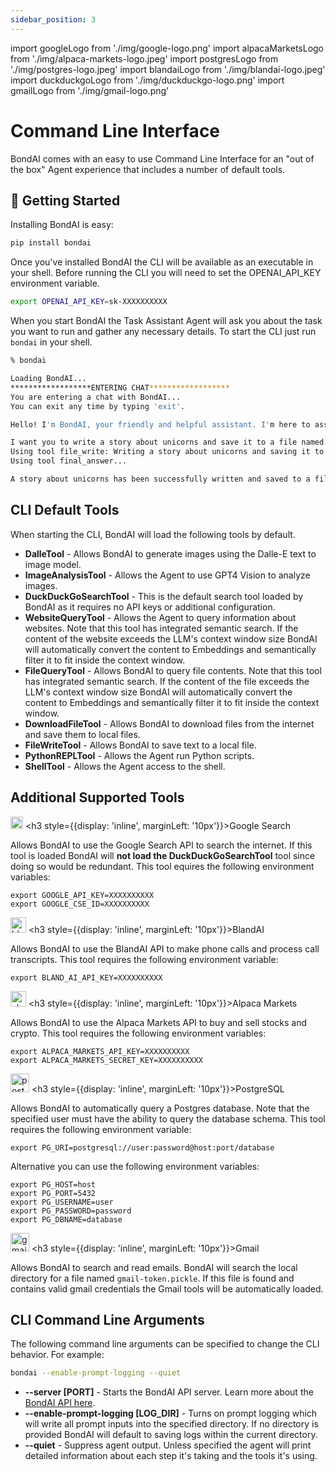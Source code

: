 ```yaml
---
sidebar_position: 3
---
```


import googleLogo from './img/google-logo.png'
import alpacaMarketsLogo from './img/alpaca-markets-logo.jpeg'
import postgresLogo from './img/postgres-logo.jpeg'
import blandaiLogo from './img/blandai-logo.jpeg'
import duckduckgoLogo from './img/duckduckgo-logo.png'
import gmailLogo from './img/gmail-logo.png'

# Command Line Interface

BondAI comes with an easy to use Command Line Interface for an "out of the box" Agent experience that includes a number of default tools.

## 🚀 Getting Started

Installing BondAI is easy:

```bash
pip install bondai
```

Once you've installed BondAI the CLI will be available as an executable in your shell. Before running the CLI you will need to set the OPENAI_API_KEY environment variable.

```bash
export OPENAI_API_KEY=sk-XXXXXXXXXX
```

When you start BondAI the Task Assistant Agent will ask you about the task you want to run and gather any necessary details. To start the CLI just run `bondai` in your shell.

```bash wordWrap=true
% bondai

Loading BondAI...
******************ENTERING CHAT******************
You are entering a chat with BondAI...
You can exit any time by typing 'exit'.

Hello! I'm BondAI, your friendly and helpful assistant. I'm here to assist you with any tasks or questions you might have. How can I assist you today?

I want you to write a story about unicorns and save it to a file named unicorns.md.
Using tool file_write: Writing a story about unicorns and saving it to a file named unicorns.md
Using tool final_answer...

A story about unicorns has been successfully written and saved to a file named unicorns.md. The story is set in an enchanted forest and describes the magical and majestic nature of unicorns, their daily routines, and their harmonious relationship with other creatures in the forest.
```

## CLI Default Tools

When starting the CLI, BondAI will load the following tools by default.

- **DalleTool** - Allows BondAI to generate images using the Dalle-E text to image model.
- **ImageAnalysisTool** - Allows the Agent to use GPT4 Vision to analyze images.
- **DuckDuckGoSearchTool** - This is the default search tool loaded by BondAI as it requires no API keys or additional configuration.
- **WebsiteQueryTool** - Allows the Agent to query information about websites. Note that this tool has integrated semantic search. If the content of the website exceeds the LLM's context window size BondAI will automatically convert the content to Embeddings and semantically filter it to fit inside the context window.
- **FileQueryTool** - Allows BondAI to query file contents. Note that this tool has integrated semantic search. If the content of the file exceeds the LLM's context window size BondAI will automatically convert the content to Embeddings and semantically filter it to fit inside the context window.
- **DownloadFileTool** - Allows BondAI to download files from the internet and save them to local files.
- **FileWriteTool** - Allows BondAI to save text to a local file.
- **PythonREPLTool** - Allows the Agent run Python scripts.
- **ShellTool** - Allows the Agent access to the shell.


## Additional Supported Tools

<img src={googleLogo} alt="google logo" width="20"/> <h3 style={{display: 'inline', marginLeft: '10px'}}>Google Search</h3>

Allows BondAI to use the Google Search API to search the internet. If this tool is loaded BondAI will **not load the DuckDuckGoSearchTool** tool since doing so would be redundant. This tool equires the following environment variables:
```
export GOOGLE_API_KEY=XXXXXXXXXX
export GOOGLE_CSE_ID=XXXXXXXXXX
```


<img src={blandaiLogo} alt="blandai logo" width="25"/> <h3 style={{display: 'inline', marginLeft: '10px'}}>BlandAI</h3>

Allows BondAI to use the BlandAI API to make phone calls and process call transcripts. This tool requires the following environment variable:
```
export BLAND_AI_API_KEY=XXXXXXXXXX
```


<img src={alpacaMarketsLogo} alt="alpaca markets logo" width="25"/> <h3 style={{display: 'inline', marginLeft: '10px'}}>Alpaca Markets</h3>

Allows BondAI to use the Alpaca Markets API to buy and sell stocks and crypto. This tool requires the following environment variables:
```
export ALPACA_MARKETS_API_KEY=XXXXXXXXXX
export ALPACA_MARKETS_SECRET_KEY=XXXXXXXXXX
```


<img src={postgresLogo} alt="postgresql logo" width="30"/> <h3 style={{display: 'inline', marginLeft: '10px'}}>PostgreSQL</h3>

Allows BondAI to automatically query a Postgres database. Note that the specified user must have the ability to query the database schema. This tool requires the following environment variable:
```
export PG_URI=postgresql://user:password@host:port/database
```

Alternative you can use the following environment variables:
```
export PG_HOST=host
export PG_PORT=5432
export PG_USERNAME=user
export PG_PASSWORD=password
export PG_DBNAME=database
```

<img src={gmailLogo} alt="gmail logo" width="30"/> <h3 style={{display: 'inline', marginLeft: '10px'}}>Gmail</h3>

Allows BondAI to search and read emails. BondAI will search the local directory for a file named `gmail-token.pickle`. If this file is found and contains valid gmail credentials the Gmail tools will be automatically loaded.



## CLI Command Line Arguments

The following command line arguments can be specified to change the CLI behavior. For example:
```bash
bondai --enable-prompt-logging --quiet
```

- **--server [PORT]** - Starts the BondAI API server. Learn more about the [BondAI API here](./category/api-specification).
- **--enable-prompt-logging [LOG_DIR]** - Turns on prompt logging which will write all prompt inputs into the specified directory. If no directory is provided BondAI will default to saving logs within the current directory.
- **--quiet** - Suppress agent output. Unless specified the agent will print detailed information about each step it's taking and the tools it's using.

